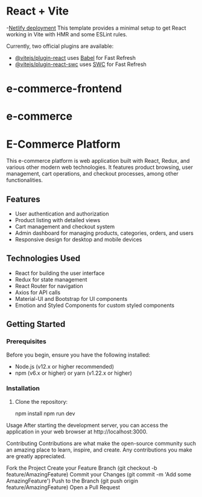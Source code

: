 # React + Vite
-[Netlify deployment](https://65d522d38875060cf2d42351--jovial-malasada-3c3a74.netlify.app/)
This template provides a minimal setup to get React working in Vite with HMR and some ESLint rules.

Currently, two official plugins are available:

- [@vitejs/plugin-react](https://github.com/vitejs/vite-plugin-react/blob/main/packages/plugin-react/README.md) uses [Babel](https://babeljs.io/) for Fast Refresh
- [@vitejs/plugin-react-swc](https://github.com/vitejs/vite-plugin-react-swc) uses [SWC](https://swc.rs/) for Fast Refresh
# e-commerce-frontend
# e-commerce

# E-Commerce Platform

This e-commerce platform is web application built with React, Redux, and various other modern web technologies. It features product browsing, user management, cart operations, and checkout processes, among other functionalities.

## Features

- User authentication and authorization
- Product listing with detailed views
- Cart management and checkout system
- Admin dashboard for managing products, categories, orders, and users
- Responsive design for desktop and mobile devices

## Technologies Used

- React for building the user interface
- Redux for state management
- React Router for navigation
- Axios for API calls
- Material-UI and Bootstrap for UI components
- Emotion and Styled Components for custom styled components

## Getting Started

### Prerequisites

Before you begin, ensure you have the following installed:
- Node.js (v12.x or higher recommended)
- npm (v6.x or higher) or yarn (v1.22.x or higher)

### Installation

1. Clone the repository:

   npm install
npm run dev

Usage
After starting the development server, you can access the application in your web browser at http://localhost:3000.

Contributing
Contributions are what make the open-source community such an amazing place to learn, inspire, and create. Any contributions you make are greatly appreciated.

Fork the Project
Create your Feature Branch (git checkout -b feature/AmazingFeature)
Commit your Changes (git commit -m 'Add some AmazingFeature')
Push to the Branch (git push origin feature/AmazingFeature)
Open a Pull Request
